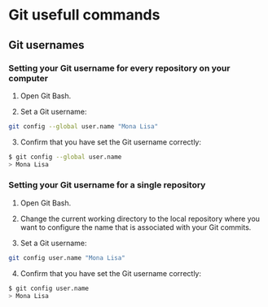 # Git usefull commands

## Git usernames

### Setting your Git username for every repository on your computer

1. Open Git Bash.

2. Set a Git username:

```bash
git config --global user.name "Mona Lisa"
```

3. Confirm that you have set the Git username correctly:

```bash
$ git config --global user.name
> Mona Lisa
```

### Setting your Git username for a single repository

1. Open Git Bash.

2. Change the current working directory to the local repository where you want to configure the name that is associated with your Git commits.

3. Set a Git username:

```bash
git config user.name "Mona Lisa"
```

4. Confirm that you have set the Git username correctly:

```bash
$ git config user.name
> Mona Lisa
```
